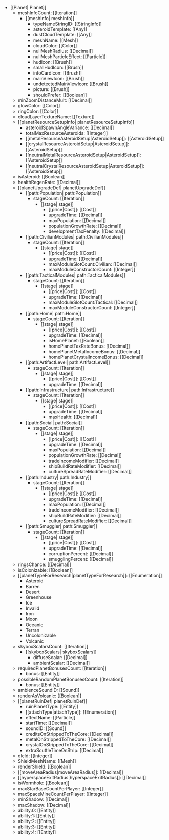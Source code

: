  * [[Planet| Planet]]
   * meshInfoCount: [[Iteration]]
     * [[meshInfo| meshInfo]]
       * typeNameStringID: [[StringInfo]]
       * asteroidTemplate: [[Any]]
       * dustCloudTemplate: [[Any]]
       * meshName: [[Mesh]]
       * cloudColor: [[Color]]
       * nullMeshRadius: [[Decimal]]
       * nullMeshParticleEffect: [[Particle]]
       * hudIcon: [[Brush]]
       * smallHudIcon: [[Brush]]
       * infoCardIcon: [[Brush]]
       * mainViewIcon: [[Brush]]
       * undetectedMainViewIcon: [[Brush]]
       * picture: [[Brush]]
       * shouldPrefer: [[Boolean]]
   * minZoomDistanceMult: [[Decimal]]
   * glowColor: [[Color]]
   * ringColor: [[Color]]
   * cloudLayerTextureName: [[Texture]]
   * [[planetResourceSetupInfo| planetResourceSetupInfo]]
     * asteroidSpawnAngleVariance: [[Decimal]]
     * totalMaxResourceAsteroids: [[Integer]]
     * [[metalResourceAsteroidSetup|AsteroidSetup]]: [[AsteroidSetup]]
     * [[crystalResourceAsteroidSetup|AsteroidSetup]]: [[AsteroidSetup]]
     * [[neutralMetalResourceAsteroidSetup|AsteroidSetup]]: [[AsteroidSetup]]
     * [[neutralCrystalResourceAsteroidSetup|AsteroidSetup]]: [[AsteroidSetup]]
   * isAsteroid: [[Boolean]]
   * healthRegenRate: [[Decimal]]
   * [[planetUpgradeDef| planetUpgradeDef]]
     * [[path:Population| path:Population]]
       * stageCount: [[Iteration]]
         * [[stage| stage]]
           * [[price|Cost]]: [[Cost]]
           * upgradeTime: [[Decimal]]
           * maxPopulation: [[Decimal]]
           * populationGrowthRate: [[Decimal]]
           * developmentTaxPenalty: [[Decimal]]
     * [[path:CivilianModules| path:CivilianModules]]
       * stageCount: [[Iteration]]
         * [[stage| stage]]
           * [[price|Cost]]: [[Cost]]
           * upgradeTime: [[Decimal]]
           * maxModuleSlotCount:Civilian: [[Decimal]]
           * maxModuleConstructorCount: [[Integer]]
     * [[path:TacticalModules| path:TacticalModules]]
       * stageCount: [[Iteration]]
         * [[stage| stage]]
           * [[price|Cost]]: [[Cost]]
           * upgradeTime: [[Decimal]]
           * maxModuleSlotCount:Tactical: [[Decimal]]
           * maxModuleConstructorCount: [[Integer]]
     * [[path:Home| path:Home]]
       * stageCount: [[Iteration]]
         * [[stage| stage]]
           * [[price|Cost]]: [[Cost]]
           * upgradeTime: [[Decimal]]
           * isHomePlanet: [[Boolean]]
           * homePlanetTaxRateBonus: [[Decimal]]
           * homePlanetMetalIncomeBonus: [[Decimal]]
           * homePlanetCrystalIncomeBonus: [[Decimal]]
     * [[path:ArtifactLevel| path:ArtifactLevel]]
       * stageCount: [[Iteration]]
         * [[stage| stage]]
           * [[price|Cost]]: [[Cost]]
           * upgradeTime: [[Decimal]]
     * [[path:Infrastructure| path:Infrastructure]]
       * stageCount: [[Iteration]]
         * [[stage| stage]]
           * [[price|Cost]]: [[Cost]]
           * upgradeTime: [[Decimal]]
           * maxHealth: [[Decimal]]
     * [[path:Social| path:Social]]
       * stageCount: [[Iteration]]
         * [[stage| stage]]
           * [[price|Cost]]: [[Cost]]
           * upgradeTime: [[Decimal]]
           * maxPopulation: [[Decimal]]
           * populationGrowthRate: [[Decimal]]
           * tradeIncomeModifier: [[Decimal]]
           * shipBuildRateModifier: [[Decimal]]
           * cultureSpreadRateModifier: [[Decimal]]
     * [[path:Industry| path:Industry]]
       * stageCount: [[Iteration]]
         * [[stage| stage]]
           * [[price|Cost]]: [[Cost]]
           * upgradeTime: [[Decimal]]
           * maxPopulation: [[Decimal]]
           * tradeIncomeModifier: [[Decimal]]
           * shipBuildRateModifier: [[Decimal]]
           * cultureSpreadRateModifier: [[Decimal]]
     * [[path:Smuggler| path:Smuggler]]
       * stageCount: [[Iteration]]
         * [[stage| stage]]
           * [[price|Cost]]: [[Cost]]
           * upgradeTime: [[Decimal]]
           * corruptionPercent: [[Decimal]]
           * smugglingPercent: [[Decimal]]
   * ringsChance: [[Decimal]]
   * isColonizable: [[Boolean]]
   * [[planetTypeForResearch|planetTypeForResearch]]: [[Enumeration]]
     * Asteroid
     * Barren
     * Desert
     * Greenhouse
     * Ice
     * Invalid
     * Iron
     * Moon
     * Oceanic
     * Terran
     * Uncolonizable
     * Volcanic
   * skyboxScalarsCount: [[Iteration]]
     * [[skyboxScalars| skyboxScalars]]
       * diffuseScalar: [[Decimal]]
       * ambientScalar: [[Decimal]]
   * requiredPlanetBonusesCount: [[Iteration]]
     * bonus: [[Entity]]
   * possibleRandomPlanetBonusesCount: [[Iteration]]
     * bonus: [[Entity]]
   * ambienceSoundID: [[Sound]]
   * renderAsVolcanic: [[Boolean]]
   * [[planetRuinDef| planetRuinDef]]
     * ruinPlanetType: [[Entity]]
     * [[attachType|attachType]]: [[Enumeration]]
     * effectName: [[Particle]]
     * startTime: [[Decimal]]
     * soundID: [[Sound]]
     * creditsOnStrippedToTheCore: [[Decimal]]
     * metalOnStrippedToTheCore: [[Decimal]]
     * crystalOnStrippedToTheCore: [[Decimal]]
     * extraScuttleTimeOnStrip: [[Decimal]]
   * dlcId: [[Integer]]
   * ShieldMeshName: [[Mesh]]
   * renderShield: [[Boolean]]
   * [[moveAreaRadius|moveAreaRadius]]: [[Decimal]]
   * [[hyperspaceExitRadius|hyperspaceExitRadius]]: [[Decimal]]
   * isWormhole: [[Boolean]]
   * maxStarBaseCountPerPlayer: [[Integer]]
   * maxSpaceMineCountPerPlayer: [[Integer]]
   * minShadow: [[Decimal]]
   * maxShadow: [[Decimal]]
   * ability:0: [[Entity]]
   * ability:1: [[Entity]]
   * ability:2: [[Entity]]
   * ability:3: [[Entity]]
   * ability:4: [[Entity]]

